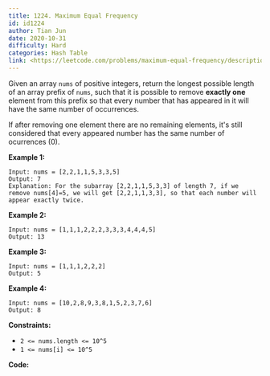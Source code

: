 ```yaml
---
title: 1224. Maximum Equal Frequency
id: id1224
author: Tian Jun
date: 2020-10-31
difficulty: Hard
categories: Hash Table
link: <https://leetcode.com/problems/maximum-equal-frequency/description/>
---
```


Given an array `nums` of positive integers, return the longest possible length
of an array prefix of `nums`, such that it is possible to remove **exactly
one** element from this prefix so that every number that has appeared in it
will have the same number of occurrences.

If after removing one element there are no remaining elements, it's still
considered that every appeared number has the same number of ocurrences (0).



**Example 1:**
            
	Input: nums = [2,2,1,1,5,3,3,5]    
	Output: 7    
	Explanation: For the subarray [2,2,1,1,5,3,3] of length 7, if we remove nums[4]=5, we will get [2,2,1,1,3,3], so that each number will appear exactly twice.    

**Example 2:**
            
	Input: nums = [1,1,1,2,2,2,3,3,3,4,4,4,5]    
	Output: 13    

**Example 3:**
            
	Input: nums = [1,1,1,2,2,2]    
	Output: 5    

**Example 4:**
            
	Input: nums = [10,2,8,9,3,8,1,5,2,3,7,6]    
	Output: 8    



**Constraints:**

  * `2 <= nums.length <= 10^5`
  * `1 <= nums[i] <= 10^5`


**Code:**
